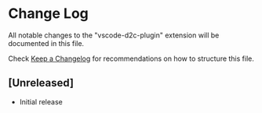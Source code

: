 # Change Log

All notable changes to the "vscode-d2c-plugin" extension will be documented in this file.

Check [Keep a Changelog](http://keepachangelog.com/) for recommendations on how to structure this file.

## [Unreleased]

- Initial release